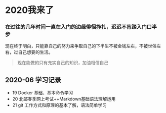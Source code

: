 # 2020我来了 
### 在过往的几年时间一直在入门的边缘徘徊挣扎，迟迟不肯踏入门口半步
现在终于明白，只能靠自己的努力来争取自己的下半生不被金钱左右，不被世俗左右，过自己想要的生活。

> 现在能做的只有充实自己的知识，加油相信自己

## 2020-06 学习记录
- 19 Docker 基础、基本命令学习
- 20 北邮春季网上考试++Markdown基础语法理解运用
- 21 git 工作方式和原理的基本了解，语法简单学习
